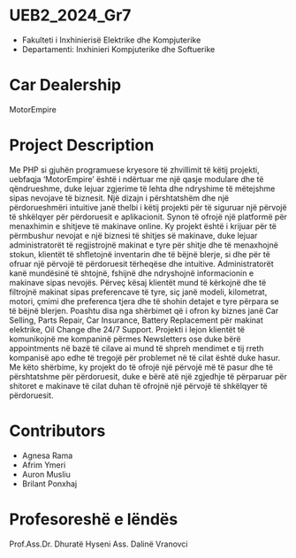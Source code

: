 # UEB2_2024_Gr7
* Fakulteti i Inxhinierisë Elektrike dhe Kompjuterike
* Departamenti: Inxhinieri Kompjuterike dhe Softuerike

# Car Dealership 
 MotorEmpire
# Project Description
Me PHP si gjuhën programuese kryesore të zhvillimit të këtij projekti, uebfaqja ‘MotorEmpire’ është i ndërtuar me një qasje modulare dhe të qëndrueshme, duke lejuar zgjerime të lehta dhe ndryshime të mëtejshme sipas nevojave të biznesit. Një dizajn i përshtatshëm dhe një përdorueshmëri intuitive janë thelbi i këtij projekti për të siguruar një përvojë të shkëlqyer për përdoruesit e aplikacionit.
Synon të ofrojë një platformë për menaxhimin e shitjeve të makinave online. Ky projekt është i krijuar për të përmbushur nevojat e një biznesi të shitjes së makinave, duke lejuar administratorët të regjistrojnë makinat e tyre për shitje dhe të menaxhojnë stokun, klientët të shfletojnë inventarin dhe të bëjnë blerje, si dhe për të ofruar një përvojë të përdoruesit tërheqëse dhe intuitive. 
Administratorët kanë mundësinë të shtojnë, fshijnë dhe ndryshojnë informacionin e makinave sipas nevojës. Përveç kësaj klientët mund të kërkojnë dhe të filtrojnë makinat sipas preferencave të tyre, siç janë modeli, kilometrat, motori, çmimi dhe preferenca tjera dhe të shohin detajet e tyre përpara se të bëjnë blerjen. 
Poashtu disa nga shërbimet që i ofron ky biznes janë Car Selling, Parts Repair, Car Insurance, Battery Replacement për makinat elektrike, Oil Change dhe 24/7 Support.
Projekti i lejon klientët të komunikojnë me kompaninë përmes Newsletters ose duke bërë appointments në bazë të cilave ai mund të shpreh mendimet e tij rreth kompanisë apo edhe të tregojë për problemet në të cilat është duke hasur.
Me këto shërbime, ky projekt do të ofrojë një përvojë më të pasur dhe të përshtatshme për përdoruesit, duke e bërë atë një zgjedhje të përparuar për shitoret e makinave të cilat duhan të ofrojnë një përvojë të shkëlqyer të përdoruesit.



# Contributors 
* Agnesa Rama
* Afrim Ymeri
* Auron Musliu
* Brilant Ponxhaj

# Profesoreshë e lëndës
Prof.Ass.Dr. Dhuratë Hyseni
Ass. Dalinë Vranovci




